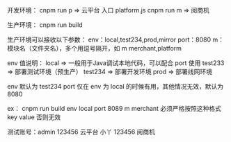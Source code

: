  开发环境：
 cnpm run p     =>  云平台 入口 platform.js
 cnpm run m     =>  阅商机

 生产环境：
 cnpm run build

 生产环境可以接收以下参数：
 env：local,test234,prod,mirror
 port：8080
 m：模块名（文件夹名），多个用逗号隔开，如 m merchant,platform

 env 值说明：
    local    => 一般用于Java调试本地代码，可以配合 port 使用
    test233  => 部署测试环境（预生产）
    test234  => 部署开发环境
    prod     => 部署线网环境

 env 默认为 test234
 port 仅在 env 为 local 的时候有用，其他情况无效，默认为8080

 ex：
    cnpm run build env local port 8089 m merchant
    必须严格按照这种格式 key value 否则无效

测试账号：admin 123456 云平台
		 小丫 123456 阅商机
